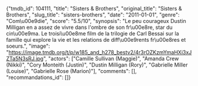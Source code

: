 {"tmdb_id": 104111, "title": "Sisters & Brothers", "original_title": "Sisters & Brothers", "slug_title": "sisters-brothers", "date": "2011-01-01", "genre": "Com\u00e9die", "score": "5.5/10", "synopsis": "Le peu courageux Dustin Milligan en a assez de vivre dans l'ombre de son fr\u00e8re, star du cin\u00e9ma. Le troisi\u00e8me film de la trilogie de Carl Bessai sur la famille qui explore la vie et les relations de diff\u00e9rents fr\u00e8res et soeurs.", "image": "https://image.tmdb.org/t/p/w185_and_h278_bestv2/4r3rOZKzmYmaHXi3xJZTa5N3sRJ.jpg", "actors": ["Camille Sullivan (Maggie)", "Amanda Crew (Nikki)", "Cory Monteith (Justin)", "Dustin Milligan (Rory)", "Gabrielle Miller (Louise)", "Gabrielle Rose (Marion)"], "comments": [], "recommandations_id": []}